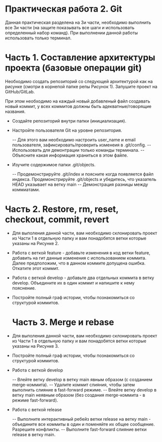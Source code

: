 # Практическая работа 2. Git

Данная практическая разделена на 3и части, необходимо выполнить все 3и части (на защите показывать все шаги и использовать определенный набор команд). 
При выполнении данной работы использовать только терминал. 

# Часть 1. Составление архитектуры проекта (базовые операции git)

Необходимо создать репозиторий со следующей архитектурой как на рисунке (смотри в корнепой папке репы Рисунок 1). Запушите проект на GitHub/GitLab.

При этом необходимо на каждый новый добавленый файл создавать новый коммит, у всех коммитов должны быть адекватные/говорящие названия.

- Создайте репозиторий внутри папки (инициализация). 

- Настройте пользователя Git на уровне репозитория.

  -- Для этого вам необходимо настроить user_name и email пользователя, зафиксировать/проверить изменеия в .git/config.
  -- Использовать для демонтрации только команды терминала.
  -- Объясните какая информация храниться в этом файле.

- Изучите содержимое папки .git/objects.
 
  -- Продемонстрируйте .git/index и поясните когда появляется файл индекса. Продемонстрируйте .git/objects и убедитесь, что указатель HEAD указывает на ветку main
  -- Демонстрация разницы между коммиатами. 



# Часть 2. Restore, rm, reset, checkout, commit, revert

- Для выполения данной части, вам необходимо склонировать проект из Части 1 в отдельную папку и вам понадобятся ветки которые указаны на Рисунке 2. 

- Работа с веткой feature - добавьте изменения в код ветки feature, добавить на гит данные изменения с использованием коммита. Далее предположим, что в данном коммите  допущена ошибка. Откатите этот коммит.

- Работа с веткой develop - добавьте два отдельных коммита в ветку develop.  Объедините их в один коммит и напишите к нему пояснение.

- Постройте полный граф истории, чтобы познакомиться со структурой коммитов.
  
  # Часть 3. Merge и rebase

- Для выполения данной части, вам необходимо склонировать проект из Части 1 в отдельную папку и вам понадобятся ветки которые указаны на Рисунке 3.

- Постройте полный граф истории, чтобы познакомиться со структурой коммитов.

- Работа с веткой develop

  -- Влейте ветку develop в ветку main явным образом (с созданием merge-коммита).
  -- Удалите коммит слияния, чтобы затем выполнить слияние в fast-forward режиме.
  -- Влейте ветку develop в ветку main неявным образом (без создания merge-коммита - в режиме fast-forward).

- Работа с веткой release

  -- Выполните интерактивный ребейз ветки release на ветку main - объедините все коммиты в один и поменяйте их общее сообщение. 
Разрешите конфликты.
  -- Выполните fast-forward слияние ветки release в ветку main.
